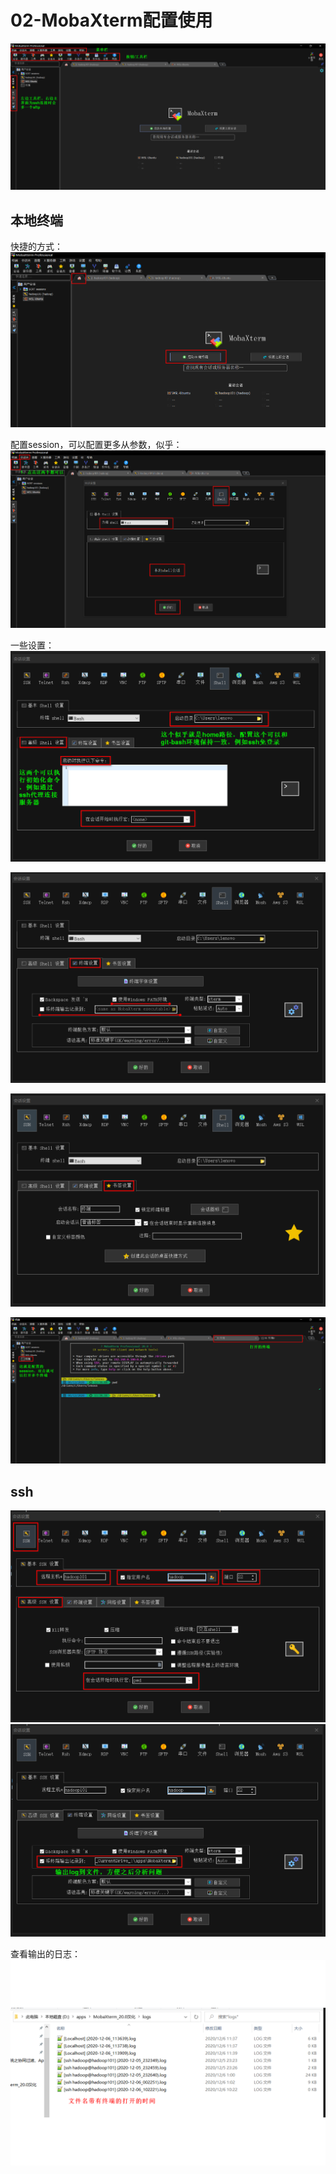 # 02-MobaXterm配置使用

![](assets/markdown-img-paste-20201206111427307.png)

## 本地终端
快捷的方式：
![](assets/markdown-img-paste-20201206112113908.png)

配置session，可以配置更多从参数，似乎：
![](assets/markdown-img-paste-20201206112523581.png)

一些设置：
![](assets/markdown-img-paste-20201206113323388.png)

![](assets/markdown-img-paste-20201206113509539.png)

![](assets/markdown-img-paste-20201206113543502.png)

![](assets/markdown-img-paste-20201206114115116.png)

## ssh
![](assets/markdown-img-paste-2020120611504099.png)
![](assets/markdown-img-paste-20201206115227575.png)

查看输出的日志：
![](assets/markdown-img-paste-20201206115507575.png)
